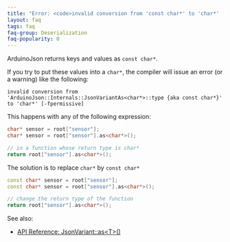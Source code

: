 ```yaml
---
title: "Error: <code>invalid conversion from 'const char*' to 'char*' [-fpermissive]</code>"
layout: faq
tags: faq
faq-group: Deserialization
faq-popularity: 0
---
```


ArduinoJson returns keys and values as `const char*`.

If you try to put these values into a `char*`, the compiler will issue an error (or a warning) like the following:

```
invalid conversion from 'ArduinoJson::Internals::JsonVariantAs<char*>::type {aka const char*}' to 'char*' [-fpermissive]
```

This happens with any of the following expression:

```c++
char* sensor = root["sensor"];
char* sensor = root["sensor"].as<char*>();

// in a function whose return type is char*
return root["sensor"].as<char*>();
```

The solution is to replace `char*` by `const char*`

```c++
const char* sensor = root["sensor"];
const char* sensor = root["sensor"].as<char*>();

// change the return type of the function
return root["sensor"].as<char*>();
```

See also:

* [API Reference: JsonVariant::as&lt;T&gt;()]({{site.baseurl}}/api/jsonvariant/as/)